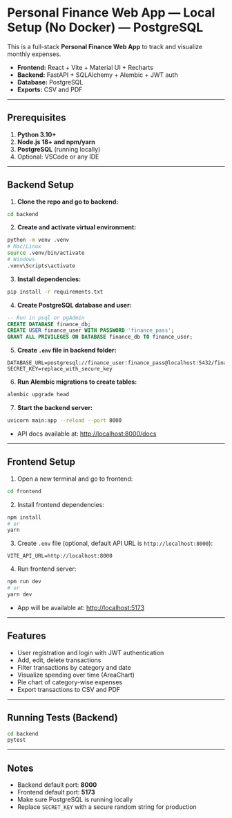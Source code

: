 
# Personal Finance Web App — Local Setup (No Docker) — PostgreSQL

This is a full-stack **Personal Finance Web App** to track and visualize monthly expenses.

- **Frontend:** React + Vite + Material UI + Recharts  
- **Backend:** FastAPI + SQLAlchemy + Alembic + JWT auth  
- **Database:** PostgreSQL  
- **Exports:** CSV and PDF  

---

## Prerequisites

1. **Python 3.10+**  
2. **Node.js 18+ and npm/yarn**  
3. **PostgreSQL** (running locally)  
4. Optional: VSCode or any IDE

---

## Backend Setup

1. **Clone the repo and go to backend:**
```bash
cd backend
```

2. **Create and activate virtual environment:**
```bash
python -m venv .venv
# Mac/Linux
source .venv/bin/activate
# Windows
.venv\Scripts\activate
```

3. **Install dependencies:**
```bash
pip install -r requirements.txt
```

4. **Create PostgreSQL database and user:**
```sql
-- Run in psql or pgAdmin
CREATE DATABASE finance_db;
CREATE USER finance_user WITH PASSWORD 'finance_pass';
GRANT ALL PRIVILEGES ON DATABASE finance_db TO finance_user;
```

5. **Create `.env` file in backend folder:**
```env
DATABASE_URL=postgresql://finance_user:finance_pass@localhost:5432/finance_db
SECRET_KEY=replace_with_secure_key
```

6. **Run Alembic migrations to create tables:**
```bash
alembic upgrade head
```

7. **Start the backend server:**
```bash
uvicorn main:app --reload --port 8000
```

- API docs available at: [http://localhost:8000/docs](http://localhost:8000/docs)

---

## Frontend Setup

1. Open a new terminal and go to frontend:
```bash
cd frontend
```

2. Install frontend dependencies:
```bash
npm install
# or
yarn
```

3. Create `.env` file (optional, default API URL is `http://localhost:8000`):
```env
VITE_API_URL=http://localhost:8000
```

4. Run frontend server:
```bash
npm run dev
# or
yarn dev
```

- App will be available at: [http://localhost:5173](http://localhost:5173)

---

## Features

- User registration and login with JWT authentication  
- Add, edit, delete transactions  
- Filter transactions by category and date  
- Visualize spending over time (AreaChart)  
- Pie chart of category-wise expenses  
- Export transactions to CSV and PDF  

---

## Running Tests (Backend)

```bash
cd backend
pytest
```

---

## Notes

- Backend default port: **8000**  
- Frontend default port: **5173**  
- Make sure PostgreSQL is running locally  
- Replace `SECRET_KEY` with a secure random string for production
